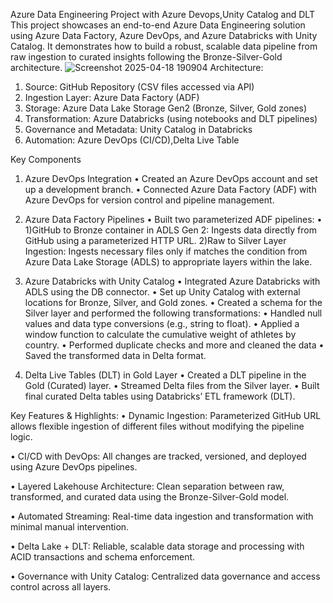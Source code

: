 Azure Data Engineering Project with Azure Devops,Unity Catalog and DLT
This project showcases an end-to-end Azure Data Engineering solution using Azure Data Factory, Azure DevOps, and Azure Databricks with Unity Catalog. It demonstrates how to build a robust, scalable data pipeline from raw ingestion to curated insights following the Bronze-Silver-Gold architecture.
![Screenshot 2025-04-18 190904](https://github.com/user-attachments/assets/5fcbec3f-a29a-4731-8a06-86e241fb60dd)
Architecture:

1. Source: GitHub Repository (CSV files accessed via API)
2. Ingestion Layer: Azure Data Factory (ADF)
3. Storage: Azure Data Lake Storage Gen2 (Bronze, Silver, Gold zones)
4. Transformation: Azure Databricks (using notebooks and DLT pipelines)
5. Governance and Metadata: Unity Catalog in Databricks
6. Automation: Azure DevOps (CI/CD),Delta Live Table

Key Components
1. Azure DevOps Integration
• Created an Azure DevOps account and set up a development branch.
• Connected Azure Data Factory (ADF) with Azure DevOps for version control and pipeline management.

2. Azure Data Factory Pipelines
• Built two parameterized ADF pipelines:
• 1)GitHub to Bronze container in ADLS Gen 2: Ingests data directly from GitHub using a parameterized HTTP URL.
 2)Raw to Silver Layer Ingestion: Ingests necessary files only if matches the condition from Azure Data Lake Storage (ADLS) to appropriate layers within the lake.

3. Azure Databricks with Unity Catalog
• Integrated Azure Databricks with ADLS using the DB connector.
• Set up Unity Catalog with external locations for Bronze, Silver, and Gold zones.
• Created a schema for the Silver layer and performed the following transformations:
• Handled null values and data type conversions (e.g., string to float).
• Applied a window function to calculate the cumulative weight of athletes by country.
• Performed duplicate checks and more and cleaned the data
• Saved the transformed data in Delta format.

4. Delta Live Tables (DLT) in Gold Layer
• Created a DLT pipeline in the Gold (Curated) layer.
• Streamed Delta files from the Silver layer.
• Built final curated Delta tables using Databricks’ ETL framework (DLT).

Key Features & Highlights:
• Dynamic Ingestion: Parameterized GitHub URL allows flexible ingestion of different files without modifying the pipeline logic.

• CI/CD with DevOps: All changes are tracked, versioned, and deployed using Azure DevOps pipelines.

• Layered Lakehouse Architecture: Clean separation between raw, transformed, and curated data using the Bronze-Silver-Gold model.

• Automated Streaming: Real-time data ingestion and transformation with minimal manual intervention.

• Delta Lake + DLT: Reliable, scalable data storage and processing with ACID transactions and schema enforcement.

• Governance with Unity Catalog: Centralized data governance and access control across all layers.
